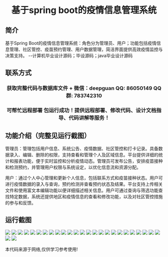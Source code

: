 <p><h1 align="center">基于spring boot的疫情信息管理系统</h1></p>

## 简介
基于Spring Boot的疫情信息管理系统：角色分为管理员、用户；功能包括疫情信息管理、社区管控、疫苗预约管理、用户数据管理，简洁界面提供高效疫情监控与决策支持。    --计算机毕业设计源码；毕设源码；java毕业设计源码


## 联系方式
<p><h3 align="center">获取完整代码与数据库文件 + 微信：deepguan QQ: 86050149 QQ群: 783742310</h3></p>
<p><h3 align="center">可帮忙远程部署 包运行成功！提供远程部署、修改代码、设计文档指导、代码讲解等服务！</h3></p>

## 功能介绍（完整见运行截图）
管理员：管理包括用户信息、系统公告、疫情数据、社区管控和打卡记录。具备数据录入、编辑、删除的权限，支持查看和管理个人及区域信息。平台提供详细的统计和报表功能，便于实时监控和分析疫情动态。管理员可发布公告，安排疫苗接种和检测预约，并管理用户权限与系统设定，以优化信息流和资源分配。

用户：通过个人中心管理和更新个人信息，包括联系方式和疫苗接种状态。用户可进行疫情数据的录入与查询，预约检测并查看预约状态及结果。平台支持上传相关文件和使用富文本编辑功能以便详细描述相关信息。用户可通过查询与筛选功能查找特定数据，系统还提供地区和疫情信息的查看和修改功能，以及对社区管控措施的参与和反馈。


## 运行截图
![](https://bs-1329754181.cos.ap-shanghai.myqcloud.com/spring/EpidemicInformationManagementSystem/img/001.jpg)
![](https://bs-1329754181.cos.ap-shanghai.myqcloud.com/spring/EpidemicInformationManagementSystem/img/002.jpg)
![](https://bs-1329754181.cos.ap-shanghai.myqcloud.com/spring/EpidemicInformationManagementSystem/img/003.jpg)
![](https://bs-1329754181.cos.ap-shanghai.myqcloud.com/spring/EpidemicInformationManagementSystem/img/004.jpg)
![](https://bs-1329754181.cos.ap-shanghai.myqcloud.com/spring/EpidemicInformationManagementSystem/img/005.jpg)
![](https://bs-1329754181.cos.ap-shanghai.myqcloud.com/spring/EpidemicInformationManagementSystem/img/006.jpg)
![](https://bs-1329754181.cos.ap-shanghai.myqcloud.com/spring/EpidemicInformationManagementSystem/img/007.jpg)
![](https://bs-1329754181.cos.ap-shanghai.myqcloud.com/spring/EpidemicInformationManagementSystem/img/008.jpg)
![](https://bs-1329754181.cos.ap-shanghai.myqcloud.com/spring/EpidemicInformationManagementSystem/img/009.jpg)
![](https://bs-1329754181.cos.ap-shanghai.myqcloud.com/spring/EpidemicInformationManagementSystem/img/010.jpg)
![](https://bs-1329754181.cos.ap-shanghai.myqcloud.com/spring/EpidemicInformationManagementSystem/img/011.jpg)
![](https://bs-1329754181.cos.ap-shanghai.myqcloud.com/spring/EpidemicInformationManagementSystem/img/012.jpg)
![](https://bs-1329754181.cos.ap-shanghai.myqcloud.com/spring/EpidemicInformationManagementSystem/img/013.jpg)
![](https://bs-1329754181.cos.ap-shanghai.myqcloud.com/spring/EpidemicInformationManagementSystem/img/014.jpg)
![](https://bs-1329754181.cos.ap-shanghai.myqcloud.com/spring/EpidemicInformationManagementSystem/img/015.jpg)
![](https://bs-1329754181.cos.ap-shanghai.myqcloud.com/spring/EpidemicInformationManagementSystem/img/016.jpg)
![](https://bs-1329754181.cos.ap-shanghai.myqcloud.com/spring/EpidemicInformationManagementSystem/img/017.jpg)
![](https://bs-1329754181.cos.ap-shanghai.myqcloud.com/spring/EpidemicInformationManagementSystem/img/018.jpg)
![](https://bs-1329754181.cos.ap-shanghai.myqcloud.com/spring/EpidemicInformationManagementSystem/img/019.jpg)
![](https://bs-1329754181.cos.ap-shanghai.myqcloud.com/spring/EpidemicInformationManagementSystem/img/020.jpg)
![](https://bs-1329754181.cos.ap-shanghai.myqcloud.com/spring/EpidemicInformationManagementSystem/img/021.jpg)
![](https://bs-1329754181.cos.ap-shanghai.myqcloud.com/spring/EpidemicInformationManagementSystem/img/022.jpg)
![](https://bs-1329754181.cos.ap-shanghai.myqcloud.com/spring/EpidemicInformationManagementSystem/img/023.jpg)
![](https://bs-1329754181.cos.ap-shanghai.myqcloud.com/spring/EpidemicInformationManagementSystem/img/024.jpg)
![](https://bs-1329754181.cos.ap-shanghai.myqcloud.com/spring/EpidemicInformationManagementSystem/img/025.jpg)
![](https://bs-1329754181.cos.ap-shanghai.myqcloud.com/spring/EpidemicInformationManagementSystem/img/026.jpg)
![](https://bs-1329754181.cos.ap-shanghai.myqcloud.com/spring/EpidemicInformationManagementSystem/img/027.jpg)

<p>本代码来源于网络,仅供学习参考使用!</p>
